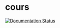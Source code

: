 # cours
[![Documentation Status](https://readthedocs.org/projects/cours/badge/?version=latest)](https://cours.readthedocs.io/fr/latest/?badge=latest)
